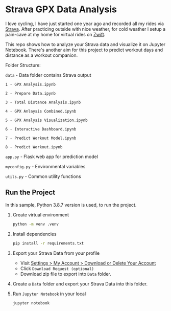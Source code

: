 # Strava GPX Data Analysis

I love cycling, I have just started one year ago and recorded all my rides via [Strava](www.strava.com). After practicing outside with nice weather, for cold weather I setup a pain-cave at my home for virtual rides on [Zwift](www.zwift.com).

This repo shows how to analyze your Strava data and visualize it on Jupyter Notebook. There's another aim for this project to predict workout days and distance as a workout companion.

Folder Structure:

 `data` - Data folder contains Strava output

 `1 - GPX Analysis.ipynb`

 `2 - Prepare Data.ipynb`

 `3 - Total Distance Analysis.ipynb`

 `4 - GPX Anlaysis Combined.ipynb`

 `5 - GPX Analysis Visualization.ipynb`

 `6 - Interactive Dashboard.ipynb`

 `7 - Predict Workout Model.ipynb`

 `8 - Predict Workout.ipynb`

 `app.py` - Flask web app for prediction model

 `myconfig.py` - Environmental variables

 `utils.py` -  Common utility functions

## Run the Project

In this sample, Python 3.8.7 version is used, to run the project.

1. Create virtual environment

    ```bash
    python -m venv .venv
    ```

1. Install dependencies

    ```bash
    pip install -r requirements.txt
    ```

1. Export your Strava Data from your profile

    * Visit [Settings > My Account > Download or Delete Your Account](https://www.strava.com/account)
    * Click `Download Request (optional)`
    * Download zip file to export into `Data` folder.

1. Create a `Data` folder and export your Strava Data into this folder.

1. Run `Jupyter Notebook` in your local

    ```bash
    jupyter notebook
    ```
